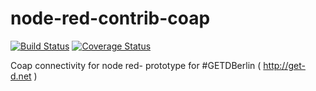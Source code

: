 node-red-contrib-coap
=====================
[![Build Status](https://travis-ci.org/gatesense/node-red-contrib-coap.png)](https://travis-ci.org/gatesense/node-red-contrib-coap) [![Coverage Status](https://coveralls.io/repos/gatesense/node-red-contrib-coap/badge.png)](https://coveralls.io/r/gatesense/node-red-contrib-coap)

Coap connectivity for node red- prototype for #GETDBerlin ( http://get-d.net )
